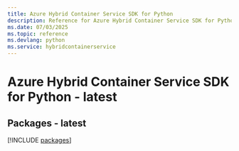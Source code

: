 ```yaml
---
title: Azure Hybrid Container Service SDK for Python
description: Reference for Azure Hybrid Container Service SDK for Python
ms.date: 07/03/2025
ms.topic: reference
ms.devlang: python
ms.service: hybridcontainerservice
---
```

# Azure Hybrid Container Service SDK for Python - latest
## Packages - latest
[!INCLUDE [packages](hybrid-container-service-index.md)]